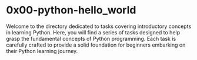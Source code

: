 # 0x00-python-hello_world
Welcome to the directory dedicated to tasks covering introductory concepts in learning Python. Here, you will find a series of tasks designed to help grasp the fundamental concepts of Python programming. Each task is carefully crafted to provide a solid foundation for beginners embarking on their Python learning journey.